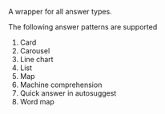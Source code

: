 A wrapper for all answer types.

The following answer patterns are supported

1. Card
2. Carousel
3. Line chart
4. List
5. Map
6. Machine comprehension
7. Quick answer in autosuggest
8. Word map